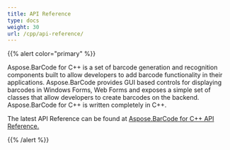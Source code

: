 ```yaml
---
title: API Reference
type: docs
weight: 30
url: /cpp/api-reference/
---
```


{{% alert color="primary" %}} 

Aspose.BarCode for C++ is a set of barcode generation and recognition components built to allow developers to add barcode functionality in their applications. Aspose.BarCode provides GUI based controls for displaying barcodes in Windows Forms, Web Forms and exposes a simple set of classes that allow developers to create barcodes on the backend. Aspose.BarCode for C++ is written completely in C++.

The latest API Reference can be found at [Aspose.BarCode for C++ API Reference.](https://apireference.aspose.com/cpp/barcode)

{{% /alert %}}
